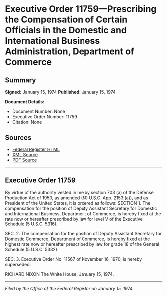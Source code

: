 # Executive Order 11759—Prescribing the Compensation of Certain Officials in the Domestic and International Business Administration, Department of Commerce

## Summary

**Signed:** January 15, 1974
**Published:** January 15, 1974

**Document Details:**
- Document Number: None
- Executive Order Number: 11759
- Citation: None

## Sources
- [Federal Register HTML](https://www.presidency.ucsb.edu/documents/executive-order-11759-prescribing-the-compensation-certain-officials-the-domestic-and)
- [XML Source](None)
- [PDF Source](None)

---

## Executive Order 11759

By virtue of the authority vested in me by section 703 (a) of the Defense Production Act of 1950, as amended (50 U.S.C. App. 2153 (a)), and as President of the United States, it is ordered as follows:
SECTION 1. The compensation for the position of Deputy Assistant Secretary for Domestic and International Business, Department of Commerce, is hereby fixed at the rate now or hereafter prescribed by law for level V of the Executive Schedule (5 U.S.C. 5316).

SEC. 2. The compensation for the position of Deputy Assistant Secretary for Domestic Commerce, Department of Commerce, is hereby fixed at the highest rate now or hereafter prescribed by law for grade 18 of the General Schedule (5 U.S.C. 5332).

SEC. 3. Executive Order No. 11567 of November 16, 1970, is hereby superseded.

RICHARD NIXON
The White House,
January 15, 1974.

---

*Filed by the Office of the Federal Register on January 15, 1974*
